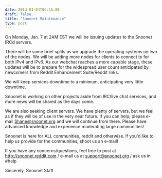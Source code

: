```yaml
--- 
date: 2013-01-04T06:15:00
draft: false
title: "Snoonet Maintenance"
type: post
---
```


On Monday, Jan. 7 at 2AM EST we will be issuing updates to the Snoonet IRCd servers.

There will be some brief splits as we upgrade the operating systems on two of the nodes. We will be adding more nodes for clients to connect to for both IPv4 and IPv6. As our webchat reaches a more capable stage, these updates will be to prepare for the widespread user count anticipated by newcomers from Reddit Enhancement Suite/Reddit links.


We will keep services downtime to a minimum, anticipating very little downtime.


Snoonet is working on other projects aside from IRC/live chat services, and more news will be shared as the days come.


We are also seeking client servers. We have plenty of servers, but we feel as if they will be of use in the very near future. If you can help, please e-mail Shane@snoonet.org and we will continue from there. Please have advanced knowledge and experience moderating large communities!


Snoonet is here for ALL communities, reddit and otherwise. If you'd like to help us provide for the communities, shoot us an e-mail!

If you have any concerns/questions, feel free to post at http://snoonet.reddit.com / e-mail us at support@snoonet.org / ask us in #help


Sincerely,
Snoonet Staff
